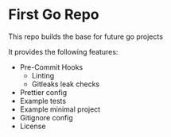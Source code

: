 # First Go Repo
This repo builds the base for future go projects

It provides the following features:
* Pre-Commit Hooks
  * Linting
  * Gitleaks leak checks
* Prettier config
* Example tests
* Example minimal project
* Gitignore config
* License

